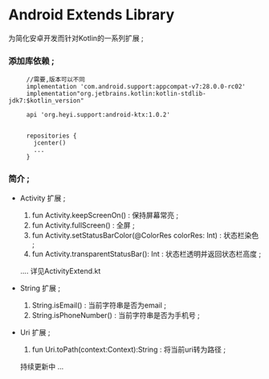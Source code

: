 
# Android Extends Library 

   为简化安卓开发而针对Kotlin的一系列扩展 ;




### 添加库依赖 ;
 
         //需要,版本可以不同 
         implementation 'com.android.support:appcompat-v7:28.0.0-rc02'
         implementation"org.jetbrains.kotlin:kotlin-stdlib-jdk7:$kotlin_version"
         
         api 'org.heyi.support:android-ktx:1.0.2'
         
         
         repositories {
           jcenter()
           ...
         }
         
    
        
### 简介 ;
 
 - Activity 扩展 ;
 
   1. fun Activity.keepScreenOn() : 保持屏幕常亮 ;
   2. fun Activity.fullScreen() : 全屏 ;
   3. fun Activity.setStatusBarColor(@ColorRes colorRes: Int) : 状态栏染色 ;
   4. fun Activity.transparentStatusBar(): Int : 状态栏透明并返回状态栏高度 ;
   
   ....
   详见ActivityExtend.kt
   
 - String 扩展 ;
 
   1. String.isEmail() : 当前字符串是否为email ;
   2. String.isPhoneNumber() : 当前字符串是否为手机号 ;
   
 - Uri 扩展 ;
 
   1. fun Uri.toPath(context:Context):String : 将当前uri转为路径 ;
   
   
   持续更新中 ...
   